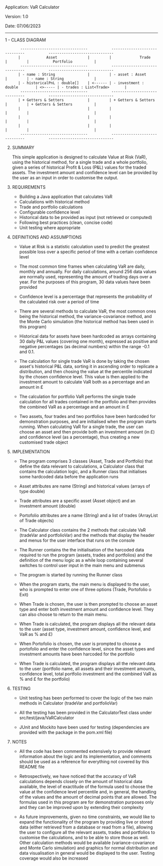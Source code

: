 
Application: VaR Calculator

Version: 1.0

Date: 07/06/2023

-------------------------------------------------------------------------------------------------------------------

1 - CLASS DIAGRAM

           -------------------------------           ------------------------------           ------------------------------
          |            Asset              |         |             Trade            |         |           Portfolio          |
           -------------------------------           ------------------------------           ------------------------------
          | - name : String               |         | - asset : Asset              |         | - name : String              |
          | - historicalPnL : double[]    | <------ | - investment : double        | <>----- | - trades : List<Trade>       |
           -------------------------------           ------------------------------           ------------------------------
          | + Getters & Setters           |         | + Getters & Setters          |         | + Getters & Setters          |
          |                               |         |                              |         |                              |
          |                               |         |                              |         |                              |
          |                               |         |                              |         |                              |
           -------------------------------           ------------------------------           ------------------------------

2. SUMMARY

	This simple application is designed to calculate Value at Risk (VaR), using the historical method, 
for a single trade and a whole portfolio, given a series of historical Profit & Loss (P&L) values for the 
traded assets. The investment amount and confidence level can be provided by the user as an input in order 
to customise the output.

3. REQUIREMENTS

	- Building a Java application that calculates VaR
	- Calculations with historical method
	- Trade and portfolio calculations
	- Configurable confidence level
	- Historical data to be provided as input (not retrieved or computed)
	- Following best practices (clean, concise code)
	- Unit testing where appropriate


4. DEFINITIONS AND ASSUMPTIONS

	- Value at Risk is a statistic calculation used to predict the greatest possible loss over a 
	  specific period of time with a certain confidence level

	- The most common time frames when calculating VaR are daily, monthly and annually. For daily 
	  calculations, around 256 data values are normally used, representing the amount of trading days
	  over a year. For the purposes of this program, 30 data values have been provided

	- Confidence level is a percentage that represents the probability of the calculated risk over a 
	  period of time

	- There are several methods to calculate VaR, the most common ones being the historical method, the
	  variance-covariance method, and the Monte Carlo simulation (the historical method has been used 
	  in this program)

	- Historical data for assets have been hardcoded as arrays containing 30 daily P&L values (covering 
	  one month), expressed as positive and negative percentages (as decimal numbers) within the range 
	 -0.1 and 0.1.

	- The calculation for single trade VaR is done by taking the chosen asset's historical P&L data, 
	  sorting it in ascending order to replicate a distribution, and then chosing the value at the 
	  percentile indicated by the chosen confidence level. This value is then applied to the investment 
	  amount to calculate VaR both as a percentage and an amount in £

	- The calculation for portfolio VaR performs the single trade calculation for all trades contained 
	  in the portfolio and then provides the combined VaR as a percentage and an amount in £

	- Two assets, four trades and two portfolios have been hardcoded for demonstration purposes, and are 
	  initialised when the program starts running. When calculating VaR for a single trade, the user can 
	  choose an asset and then provide both an investment amount (in £) and confidence level (as a 
	  percentage), thus creating a new customised trade object


		

5. IMPLEMENTATION

	- The program comprises 3 classes (Asset, Trade and Portfolio) that define the data relevant to 
	  calculations, a Calculator class that contains the calculation logic, and a Runner class that
    initialises some hardcoded data before the application runs

	- Asset attributes are name (String) and historical values (arrays of type double)

	- Trade attributes are a specific asset (Asset object) and an investment amount (double)
		
	- Portofolio attributes are a name (String) and a list of trades (ArrayList of Trade objects)

	- The Calculator class contains the 2 methods that calculate VaR (tradeVar and portfolioVar) and the 
	  methods that display the header and menus for the user interface that runs on the console
    
  	- The Runner contains the the initialisation of the harcoded data required to run the program (assets, 
    	  trades and portfolios) and the definition of the menu logic as a while loop containing several switches
    	  to control user input in the main menu and submenus

	- The program is started by running the Runner class

	- When the program starts, the main menu is displayed to the user, who is prompted to enter one of 
	  three options (Trade, Portofolio o Exit)

	- When Trade is chosen, the user is then prompted to choose an asset type and enter both investment 
	  amount and confidence level. They can also choose to return to the main menu.

	- When Trade is calculated, the program displays all the relevant data to the user (asset type, 
	  investment amount, confidence level, and VaR as % and £)

	- When Portofolio is chosen, the user is prompted to choose a portofolio and enter the confidence level, 
	  since the asset types and investment amounts have been harcoded for the portfolio

	- When Trade is calculated, the program displays all the relevant data to the user (portfolio name, 
	  all assets and their investment amounts, confidence level, total portfolio investment and the combined
 	  VaR as % and £ for the portfolio)


6. TESTING

	- Unit testing has been performed to cover the logic of the two main methods in Calculator (tradeVar
	  and portfolioVar)

	- All the testing has been provided in the CalculatorTest class under src/test/java/VaRCalculator

	- JUnit and Mockito have been used for testing (dependencies are provided with the package in the 
	  pom.xml file)


7. NOTES

	- All the code has been commented extensively to provide relevant information about the logic and its 
	  implementation, and comments should be used as a reference for everything not covered by this 
	  README file

	- Retrospectively, we have noticed that the accuracy of VaR calculations depends closely on the amount 
	  of historical data available, the level of exactitude of the formula used to choose the value at the 
	  confidence level percentile and, in general, the handling of the values and the amount of decimal 
	  points that are allowed. The formulas used in this program are for demonstration purposes only and 
	  they can be improved upon by extending their complexity

	- As future improvements, given no time constraints, we would like to expand the functionality of the 
	  program by providing live or stored data (either retrieved from a database or read from a file), 
	  allowing the user to configure all the relevant assets, trades and portfolios to customise the 
	  calculations, and to be able to store those as well. Other calculation methods would be available 
	  (variance-covariance and Monte Carlo simulation) and graphics for normal distribution and data 
	  visualisation in general would be displayed to the user. Testing coverage would also be increased








